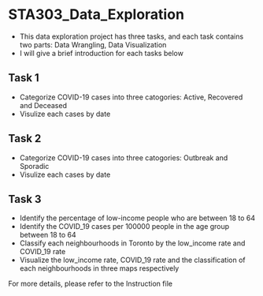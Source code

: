# STA303_Data_Exploration 
* This data exploration project has three tasks, and each task contains two parts: Data Wrangling, Data Visualization
* I will give a brief introduction for each tasks below
## Task 1
* Categorize COVID-19 cases into three catogories: Active, Recovered and Deceased
* Visulize each cases by date
## Task 2
* Categorize COVID-19 cases into three catogories: Outbreak and Sporadic
* Visulize each cases by date
## Task 3
* Identify the percentage of low-income people who are between 18 to 64
* Identify the COVID_19 cases per 100000 people in the age group between 18 to 64
* Classify each neighbourhoods in Toronto by the low_income rate and COVID_19 rate
* Visualize the low_income rate, COVID_19 rate and the classification of each neighbourhoods in three maps respectively

For more details, please refer to the Instruction file
